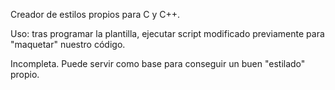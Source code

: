Creador de estilos propios para C y C++.

Uso: tras programar la plantilla, ejecutar script modificado previamente para "maquetar" nuestro código.

Incompleta. Puede servir como base para conseguir un buen "estilado" propio.
